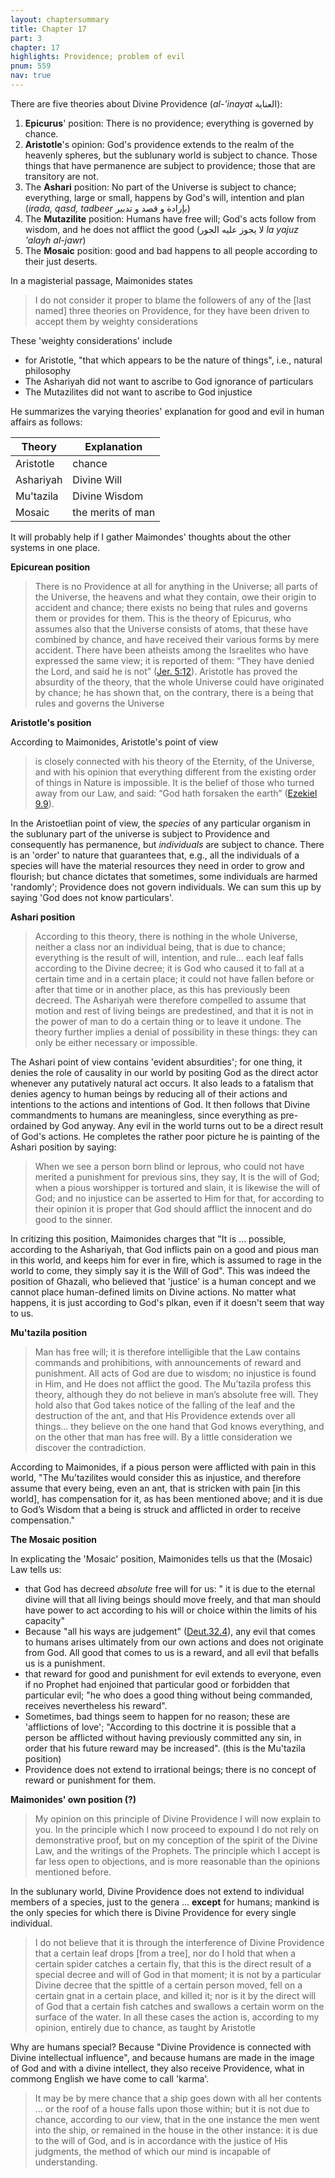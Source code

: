 ```yaml
---
layout: chaptersummary
title: Chapter 17
part: 3
chapter: 17
highlights: Providence; problem of evil
pnum: 559
nav: true
---
```


There are five theories about Divine Providence (_al-'inayat_ العناية):

1. **Epicurus**' position: There is no providence; everything is governed by chance.
2. **Aristotle**'s opinion: God's providence extends to the realm of the heavenly spheres, but the sublunary world is subject to chance. Those things that have permanence are subject to providence; those that are transitory are not. 
3. The **Ashari** position: No part of the Universe is subject to chance; everything, large or small, happens by God's will, intention and plan (_irada, qasd, tadbeer_ بإرادة و قصد و تدبير)
4. The **Mutazilite** position: Humans have free will; God's acts follow from wisdom, and he does not afflict the good (لا يجوز عليه الجور _la yajuz 'alayh al-jawr_)
5. The **Mosaic** position: good and bad happens to all people according to their just deserts.

In a magisterial passage, Maimonides states 
> I do not consider it proper to blame the followers of any of the [last named] three theories on Providence, for they have been driven to accept them by weighty considerations

These 'weighty considerations' include
- for Aristotle, "that which appears to be the nature of things", i.e., natural philosophy
- The Ashariyah did not want to ascribe to God ignorance of particulars
- The Mutazilites did not want to ascribe to God injustice

He summarizes the varying theories' explanation for good and evil in human affairs as follows:

| Theory      | Explanation |
| ----------- | ----------- |
| Aristotle   | chance      |
| Ashariyah   | Divine Will |
| Mu'tazila   | Divine Wisdom |
| Mosaic      | the merits of man |

It will probably help if I gather Maimondes' thoughts about the other systems in one place.

**Epicurean position**

> There is no Providence at all for anything in the Universe; all parts of the Universe, the heavens and what they contain, owe their origin to accident and chance; there exists no being that rules and governs them or provides for them. This is the theory of Epicurus, who assumes also that the Universe consists of atoms, that these have combined by chance, and have received their various forms by mere accident. There have been atheists among the Israelites who have expressed the same view; it is reported of them: “They have denied the Lord, and said he is not” ([Jer. 5:12](https://www.sefaria.org/Jeremiah.5.12)). Aristotle has proved the absurdity of the theory, that the whole Universe could have originated by chance; he has shown that, on the contrary, there is a being that rules and governs the Universe

**Aristotle's position**

According to Maimonides, Aristotle's point of view 
> is closely connected with his theory of the Eternity, of the Universe, and with his opinion that everything different from the existing order of things in Nature is impossible. It is the belief of those who turned away from our Law, and said: “God hath forsaken the earth” ([Ezekiel 9.9](https://www.sefaria.org/Ezekiel.9.9)).

In the Aristoetlian point of view, the _species_ of any particular organism in the sublunary part of the universe is subject to Providence and consequently has permanence, but _individuals_ are subject to chance. There is an 'order' to nature that guarantees that, e.g., all the individuals of a species will have the material resources they need in order to grow and flourish; but chance dictates that sometimes, some individuals are harmed 'randomly'; Providence does not govern individuals. We can sum this up by saying 'God does not know particulars'.

**Ashari position**

> According to this theory, there is nothing in the whole Universe, neither a class nor an individual being, that is due to chance; everything is the result of will, intention, and rule... each leaf falls according to the Divine decree; it is God who caused it to fall at a certain time and in a certain place; it could not have fallen before or after that time or in another place, as this has previously been decreed. The Ashariyah were therefore compelled to assume that motion and rest of living beings are predestined, and that it is not in the power of man to do a certain thing or to leave it undone. The theory further implies a denial of possibility in these things: they can only be either necessary or impossible.

The Ashari point of view contains 'evident absurdities'; for one thing, it denies the role of causality in our world by positing God as the direct actor whenever any putatively natural act occurs. It also leads to a fatalism that denies agency to human beings by reducing all of their actions and intentions to the actions and intentions of God. It then follows that Divine commandments to humans are meaningless, since everything as pre-ordained by God anyway. Any evil in the world turns out to be a direct result of God's actions. He completes the rather poor picture he is painting of the Ashari position by saying:
> When we see a person born blind or leprous, who could not have merited a punishment for previous sins, they say, It is the will of God; when a pious worshipper is tortured and slain, it is likewise the will of God; and no injustice can be asserted to Him for that, for according to their opinion it is proper that God should afflict the innocent and do good to the sinner.

In critizing this position, Maimonides charges that "It is ... possible, according to the Ashariyah, that God inflicts pain on a good and pious man in this world, and keeps him for ever in fire, which is assumed to rage in the world to come, they simply say it is the Will of God". This was indeed the position of Ghazali, who believed that 'justice' is a human concept and  we cannot place human-defined limits on Divine actions. No matter what happens, it is just according to God's plkan, even if it doesn't seem that way to us.


**Mu'tazila position**

> Man has free will; it is therefore intelligible that the Law contains commands and prohibitions, with announcements of reward and punishment. All acts of God are due to wisdom; no injustice is found in Him, and He does not afflict the good. The Mu’tazila profess this theory, although they do not believe in man’s absolute free will. They hold also that God takes notice of the falling of the leaf and the destruction of the ant, and that His Providence extends over all things... they believe on the one hand that God knows everything, and on the other that man has free will. By a little consideration we discover the contradiction.

According to Maimonides, if a pious person were afflicted with pain in this world, "The Mu’tazilites would consider this as injustice, and therefore assume that every being, even an ant, that is stricken with pain [in this world], has compensation for it, as has been mentioned above; and it is due to God’s Wisdom that a being is struck and afflicted in order to receive compensation."

**The Mosaic position**

In explicating the 'Mosaic' position, Maimonides tells us that the (Mosaic) Law tells us:
- that God has decreed _absolute_ free will for us: " it is due to the eternal divine will that all living beings should move freely, and that man should have power to act according to his will or choice within the limits of his capacity"
- Because "all his ways are judgement" ([Deut.32.4](https://www.sefaria.org/Deuteronomy.32.4)), any evil that comes to humans arises ultimately from our own actions and does not originate from God. All good that comes to us is a reward, and all evil that befalls us is a punishment.
- that reward for good and punishment for evil extends to everyone, even if no Prophet had enjoined that particular good or forbidden that particular evil; "he who does a good thing without being commanded, receives nevertheless his reward".
- Sometimes, bad things seem to happen for no reason; these are 'afflictions of love'; "According to this doctrine it is possible that a person be afflicted without having previously committed any sin, in order that his future reward may be increased". (this is the Mu'tazila position)
- Providence does not extend to irrational beings; there is no concept of reward or punishment for them.


**Maimonides' own position (?)**
> My opinion on this principle of Divine Providence I will now explain to you. In the principle which I now proceed to expound I do not rely on demonstrative proof, but on my conception of the spirit of the Divine Law, and the writings of the Prophets. The principle which I accept is far less open to objections, and is more reasonable than the opinions mentioned before.

In the sublunary world, Divine Providence does not extend to individual members of a species, just to the genera ... **except** for humans; mankind is the only species for which there is Divine Providence for every single individual.

> I do not believe that it is through the interference of Divine Providence that a certain leaf drops [from a tree], nor do I hold that when a certain spider catches a certain fly, that this is the direct result of a special decree and will of God in that moment; it is not by a particular Divine decree that the spittle of a certain person moved, fell on a certain gnat in a certain place, and killed it; nor is it by the direct will of God that a certain fish catches and swallows a certain worm on the surface of the water. In all these cases the action is, according to my opinion, entirely due to chance, as taught by Aristotle

Why are humans special? Because "Divine Providence is connected with Divine intellectual influence", and because humans are made in the image of God and with a divine intellect, they also receive Providence, what in commong English we have come to call 'karma'.

> It may be by mere chance that a ship goes down with all her contents ... or the roof of a house falls upon those within; but it is not due to chance, according to our view, that in the one instance the men went into the ship, or remained in the house in the other instance: it is due to the will of God, and is in accordance with the justice of His judgments, the method of which our mind is incapable of understanding.
